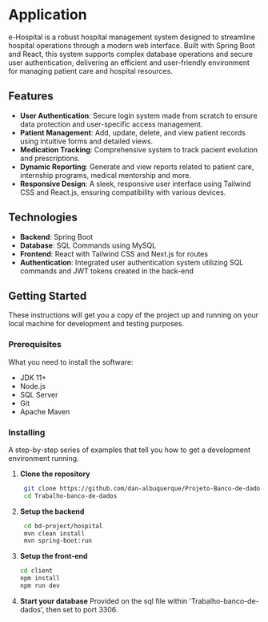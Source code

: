 # Application

e-Hospital is a robust hospital management system designed to streamline hospital operations through a modern web interface. Built with Spring Boot and React, this system supports complex database operations and secure user authentication, delivering an efficient and user-friendly environment for managing patient care and hospital resources.

## Features

- **User Authentication**: Secure login system made from scratch to ensure data protection and user-specific access management.
- **Patient Management**: Add, update, delete, and view patient records using intuitive forms and detailed views.
- **Medication Tracking**: Comprehensive system to track pacient evolution and prescriptions.
- **Dynamic Reporting**: Generate and view reports related to patient care, internship programs, medical mentorship and more.
- **Responsive Design**: A sleek, responsive user interface using Tailwind CSS and React.js, ensuring compatibility with various devices.

## Technologies

- **Backend**: Spring Boot
- **Database**: SQL Commands using MySQL
- **Frontend**: React with Tailwind CSS and Next.js for routes
- **Authentication**: Integrated user authentication system utilizing SQL commands and JWT tokens created in the back-end

## Getting Started

These instructions will get you a copy of the project up and running on your local machine for development and testing purposes.

### Prerequisites

What you need to install the software:

- JDK 11+
- Node.js
- SQL Server
- Git
- Apache Maven

### Installing

A step-by-step series of examples that tell you how to get a development environment running.

1. **Clone the repository**
   ```bash
    git clone https://github.com/dan-albuquerque/Projeto-Banco-de-dados.git
    cd Trabalho-banco-de-dados

2. **Setup the backend**
   ```bash
    cd bd-project/hospital
    mvn clean install
    mvn spring-boot:run 

3. **Setup the front-end**
   ```bash
   cd client
   npm install
   npm run dev

4. **Start your database**
   Provided on the sql file within 'Trabalho-banco-de-dados', then set to port 3306.

